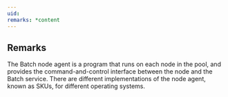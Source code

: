 ```yaml
---
uid: 
remarks: *content
---
```

## Remarks  
 The Batch node agent is a program that runs on each node in the pool,             and provides the command-and-control interface between the node and             the Batch service. There are different implementations of the node             agent, known as SKUs, for different operating systems.